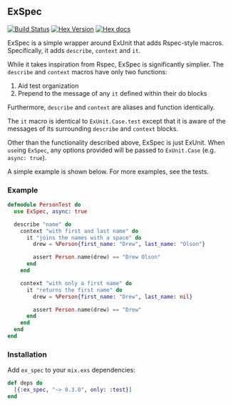 ## ExSpec

[![Build Status](https://travis-ci.org/drewolson/ex_spec.svg)](https://travis-ci.org/drewolson/ex_spec) [![Hex Version](http://img.shields.io/hexpm/v/ex_spec.svg?style=flat)](https://hex.pm/packages/ex_spec) [![Hex docs](http://img.shields.io/badge/hex.pm-docs-green.svg?style=flat)](https://hexdocs.pm/ex_spec)

ExSpec is a simple wrapper around ExUnit that adds Rspec-style macros. Specifically, it adds `describe`, `context` and `it`.

While it takes inspiration from Rspec, ExSpec is significantly simplier. The `describe` and `context` macros have only two functions:

1. Aid test organization
2. Prepend to the message of any `it` defined within their do blocks

Furthermore, `describe` and `context` are aliases and function identically.

The `it` macro is identical to `ExUnit.Case.test` except that it is aware of the messages of its surrounding `describe` and `context` blocks.

Other than the functionality described above, ExSpec is just ExUnit. When `use`ing `ExSpec`, any options provided will be passed to `ExUnit.Case` (e.g. `async: true`).

A simple example is shown below. For more examples, see the tests.

### Example

```elixir
defmodule PersonTest do
  use ExSpec, async: true

  describe "name" do
    context "with first and last name" do
      it "joins the names with a space" do
        drew = %Person{first_name: "Drew", last_name: "Olson"}

        assert Person.name(drew) == "Drew Olson"
      end
    end

    context "with only a first name" do
      it "returns the first name" do
        drew = %Person{first_name: "Drew", last_name: nil}

        assert Person.name(drew) == "Drew"
      end
    end
  end
end
```

### Installation

Add `ex_spec` to your `mix.exs` dependencies:

```elixir
def deps do
  [{:ex_spec, "~> 0.3.0", only: :test}]
end
```
